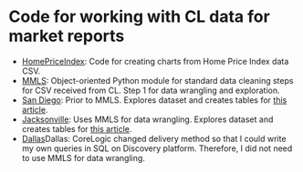 # Code for working with CL data for market reports

- <a href="https://github.com/hwmWill/CL/tree/main/HomePriceIndex">HomePriceIndex</a>: Code for creating charts from Home Price Index data CSV.
- <a href="https://github.com/hwmWill/CL/tree/main/mmls">MMLS</a>: Object-oriented Python module for standard data cleaning steps for CSV received from CL. Step 1 for data wrangling and exploration.
- <a href="https://github.com/hwmWill/CL/tree/main/SanDiego">San Diego</a>: Prior to MMLS. Explores dataset and creates tables for <a href="https://www.housingwire.com/articles/a-san-diego-data-dive-shows-a-market-upended-by-tight-supply/">this article</a>.
- <a href="https://github.com/hwmWill/CL/tree/main/Jacksonville">Jacksonville</a>: Uses MMLS for data wrangling. Explores dataset and creates tables for <a href="">this article</a>.
- <a href="https://github.com/hwmWill/CL/tree/main/Dallas">Dallas</a>Dallas: CoreLogic changed delivery method so that I could write my own queries in SQL on Discovery platform. Therefore, I did not need to use MMLS for data wrangling.
